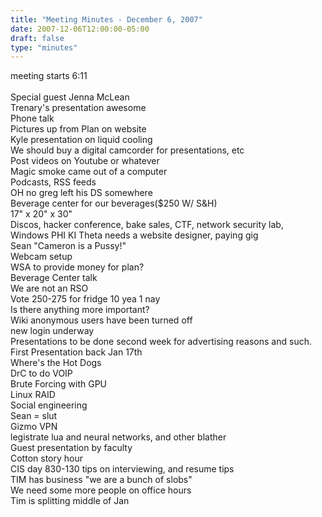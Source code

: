 ```yaml
---
title: "Meeting Minutes - December 6, 2007"
date: 2007-12-06T12:00:00-05:00
draft: false
type: "minutes"
---
```


meeting starts 6:11<br />
<br />
Special guest Jenna McLean<br />
Trenary's presentation awesome<br />
Phone talk<br />
Pictures up from Plan on website<br />
Kyle presentation on liquid cooling<br />
We should buy a digital camcorder for presentations, etc<br />
Post videos on Youtube or whatever<br />
Magic smoke came out of a computer<br />
Podcasts, RSS feeds<br />
OH no greg left his DS somewhere<br />
Beverage center for our beverages($250 W/ S&H)<br />
17" x 20" x 30"<br />
Discos, hacker conference, bake sales, CTF, network security lab, <br />
Windows PHI KI Theta needs a website designer, paying gig<br />
Sean "Cameron is a Pussy!"<br />
Webcam setup<br />
WSA to provide money for plan?<br />
Beverage Center talk<br />
We are not an RSO<br />
Vote 250-275 for fridge 10 yea 1 nay<br />
Is there anything more important?<br />
Wiki anonymous users have been turned off<br />
new login underway<br />
Presentations to be done second week for advertising reasons and such.<br />
First Presentation back Jan 17th<br />
Where's the Hot Dogs<br />
DrC to do VOIP<br />
Brute Forcing with GPU<br />
Linux RAID<br />
Social engineering<br />
Sean = slut<br />
Gizmo VPN<br />
legistrate lua and neural networks, and other blather<br />
Guest presentation by faculty<br />
Cotton story hour<br />
CIS day 830-130 tips on interviewing, and resume tips<br />
TIM has business "we are a bunch of slobs"<br />
We need some more people on office hours<br />
Tim is splitting middle of Jan<br />
